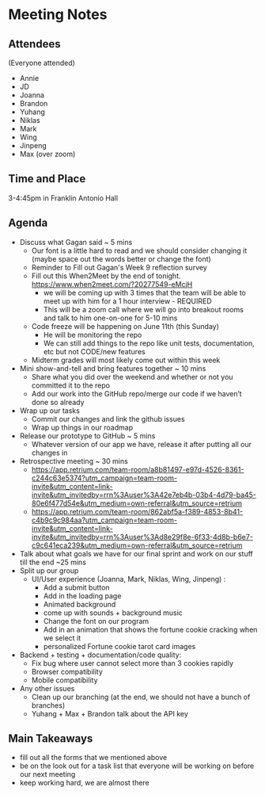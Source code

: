 # Meeting Notes
## Attendees
(Everyone attended)
- Annie
- JD
- Joanna
- Brandon
- Yuhang
- Niklas
- Mark
- Wing
- Jinpeng
- Max (over zoom)

## Time and Place
3-4:45pm in Franklin Antonio Hall

## Agenda
- Discuss what Gagan said ~ 5 mins
  - Our font is a little hard to read and we should consider changing it (maybe space out the words better or change the font)
  - Reminder to  Fill out Gagan's Week 9 reflection survey 
  - Fill out this When2Meet by the end of tonight. https://www.when2meet.com/?20277549-eMcjH
    - we will be coming up with 3 times that the team will be able to meet up with him for a 1 hour interview - REQUIRED
    - This will be a zoom call where we will go into breakout rooms and talk to him one-on-one for 5-10 mins
  - Code freeze will be happening on June 11th (this Sunday)
    - He will be monitoring the repo
    - We can still add things to the repo like unit tests, documentation, etc but not CODE/new features
  - Midterm grades will most likely come out within this week
- Mini show-and-tell and bring features together ~ 10 mins
  - Share what you did over the weekend and whether or not you committed it to the repo
  - Add our work into the GitHub repo/merge our code if we haven’t done so already
- Wrap up our tasks
  - Commit our changes and link the github issues
  - Wrap up things in our roadmap
- Release our prototype to GitHub ~ 5 mins
  - Whatever version of our app we have, release it after putting all our changes in
- Retrospective meeting ~ 30 mins
  - https://app.retrium.com/team-room/a8b81497-e97d-4526-8361-c244c63e5374?utm_campaign=team-room-invite&utm_content=link-invite&utm_invitedby=rrn%3Auser%3A42e7eb4b-03b4-4d79-ba45-80e6f477d54e&utm_medium=own-referral&utm_source=retrium 
  - https://app.retrium.com/team-room/862abf5a-f389-4853-8b41-c4b9c9c984aa?utm_campaign=team-room-invite&utm_content=link-invite&utm_invitedby=rrn%3Auser%3Ad8e29f8e-6f33-4d8b-b6e7-c9c641eca239&utm_medium=own-referral&utm_source=retrium
- Talk about what goals we have for our final sprint and work on our stuff till the end ~25 mins
- Split up our group
  - UI/User experience (Joanna, Mark, Niklas, Wing, Jinpeng) : 
    - Add a submit button
    - Add in the loading page
    - Animated background
    - come up with sounds + background music 
    - Change the font on our program
    - Add in an animation that shows the fortune cookie cracking when we select it
    - personalized Fortune cookie tarot card images 
- Backend + testing + documentation/code quality:
  - Fix bug where user cannot select more than 3 cookies rapidly
  - Browser compatibility
  - Mobile compatibility 
- Any other issues
  - Clean up our branching (at the end, we should not have a bunch of branches)
  - Yuhang + Max + Brandon talk about the API key



## Main Takeaways 
- fill out all the forms that we mentioned above
- be on the look out for a task list that everyone will be working on before our next meeting
- keep working hard, we are almost there
